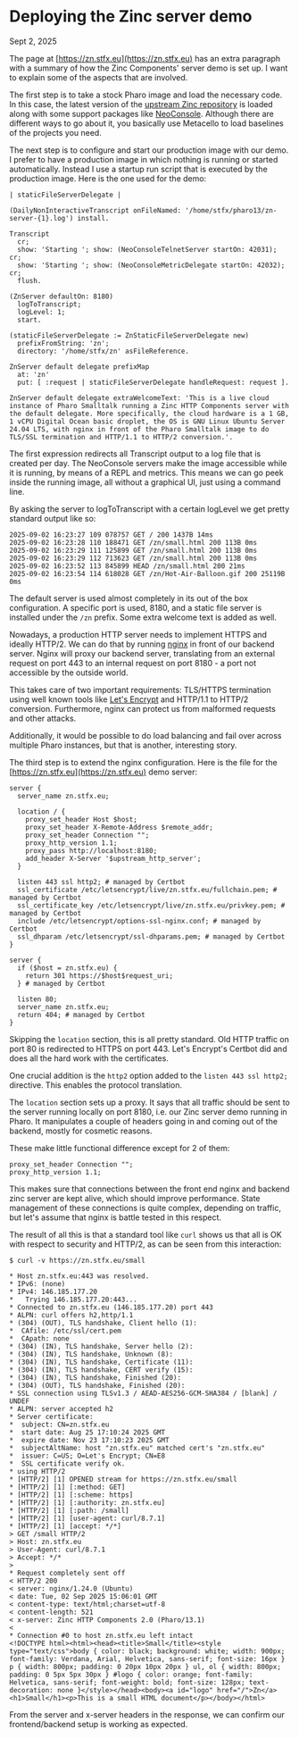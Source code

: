 # Deploying the Zinc server demo

Sept 2, 2025

The page at [https://zn.stfx.eu](https://zn.stfx.eu) has an extra paragraph with a summary
of how the Zinc Components' server demo is set up.
I want to explain some of the aspects that are involved.

The first step is to take a stock Pharo image and load the necessary code.
In this case, the latest version of the 
[upstream Zinc repository](https://github.com/svenvc/zinc) is loaded
along with some support packages like [NeoConsole](https://github.com/svenvc/NeoConsole).
Although there are different ways to go about it, 
you basically use Metacello to load baselines of the projects you need.

The next step is to configure and start our production image with our demo.
I prefer to have a production image in which nothing is running or started automatically.
Instead I use a startup run script that is executed by the production image.
Here is the one used for the demo:

```smalltalk
| staticFileServerDelegate |

(DailyNonInteractiveTranscript onFileNamed: '/home/stfx/pharo13/zn-server-{1}.log') install.

Transcript
  cr;
  show: 'Starting '; show: (NeoConsoleTelnetServer startOn: 42031); cr;
  show: 'Starting '; show: (NeoConsoleMetricDelegate startOn: 42032); cr;
  flush.

(ZnServer defaultOn: 8180)
  logToTranscript;
  logLevel: 1;
  start.

(staticFileServerDelegate := ZnStaticFileServerDelegate new)
  prefixFromString: 'zn'; 
  directory: '/home/stfx/zn' asFileReference.

ZnServer default delegate prefixMap 
  at: 'zn' 
  put: [ :request | staticFileServerDelegate handleRequest: request ].

ZnServer default delegate extraWelcomeText: 'This is a live cloud instance of Pharo Smalltalk running a Zinc HTTP Components server with the default delegate. More specifically, the cloud hardware is a 1 GB, 1 vCPU Digital Ocean basic droplet, the OS is GNU Linux Ubuntu Server 24.04 LTS, with nginx in front of the Pharo Smalltalk image to do TLS/SSL termination and HTTP/1.1 to HTTP/2 conversion.'.
```

The first expression redirects all Transcript output to a log file that is created per day.
The NeoConsole servers make the image accessible while it is running, by means of a REPL and metrics.
This means we can go peek inside the running image, all without a graphical UI, just using a command line.

By asking the server to logToTranscript with a certain logLevel we get pretty standard output like so:

```console
2025-09-02 16:23:27 109 078757 GET / 200 1437B 14ms
2025-09-02 16:23:28 110 188471 GET /zn/small.html 200 113B 0ms
2025-09-02 16:23:29 111 125899 GET /zn/small.html 200 113B 0ms
2025-09-02 16:23:29 112 713623 GET /zn/small.html 200 113B 0ms
2025-09-02 16:23:52 113 845899 HEAD /zn/small.html 200 21ms
2025-09-02 16:23:54 114 618028 GET /zn/Hot-Air-Balloon.gif 200 25119B 0ms
```

The default server is used almost completely in its out of the box configuration.
A specific port is used, 8180, and a static file server is installed under the `/zn` prefix.
Some extra welcome text is added as well.

Nowadays, a production HTTP server needs to implement HTTPS and ideally HTTP/2.
We can do that by running [nginx](https://nginx.org) in front of our backend server.
Nginx will proxy our backend server, translating from an external request on port 443 to 
an internal request on port 8180 - a port not accessible by the outside world.

This takes care of two important requirements: TLS/HTTPS termination using well known tools
like [Let's Encrypt](https://letsencrypt.org) and HTTP/1.1 to HTTP/2 conversion.
Furthermore, nginx can protect us from malformed requests and other attacks.

Additionally, it would be possible to do load balancing and fail over across 
multiple Pharo instances, but that is another, interesting story.

The third step is to extend the nginx configuration.
Here is the file for the [https://zn.stfx.eu](https://zn.stfx.eu) demo server:

```nginx
server {
  server_name zn.stfx.eu;

  location / {
    proxy_set_header Host $host;
    proxy_set_header X-Remote-Address $remote_addr;
    proxy_set_header Connection "";
    proxy_http_version 1.1;
    proxy_pass http://localhost:8180;
    add_header X-Server '$upstream_http_server';
  }

  listen 443 ssl http2; # managed by Certbot
  ssl_certificate /etc/letsencrypt/live/zn.stfx.eu/fullchain.pem; # managed by Certbot
  ssl_certificate_key /etc/letsencrypt/live/zn.stfx.eu/privkey.pem; # managed by Certbot
  include /etc/letsencrypt/options-ssl-nginx.conf; # managed by Certbot
  ssl_dhparam /etc/letsencrypt/ssl-dhparams.pem; # managed by Certbot
}

server {
  if ($host = zn.stfx.eu) {
    return 301 https://$host$request_uri;
  } # managed by Certbot

  listen 80;
  server_name zn.stfx.eu;
  return 404; # managed by Certbot
}
```

Skipping the `location` section, this is all pretty standard.
Old HTTP traffic on port 80 is redirected to HTTPS on port 443.
Let's Encrypt's Certbot did and does all the hard work with the certificates.

One crucial addition is the `http2` option added to the `listen 443 ssl http2;` directive.
This enables the protocol translation.

The `location` section sets up a proxy. It says that all traffic should be sent to the server
running locally on port 8180, i.e. our Zinc server demo running in Pharo.
It manipulates a couple of headers going in and coming out of the backend,
mostly for cosmetic reasons.

These make little functional difference except for 2 of them:

```nginx
proxy_set_header Connection "";
proxy_http_version 1.1;
```

This makes sure that connections between the front end nginx and backend zinc server are kept alive,
which should improve performance.
State management of these connections is quite complex, depending on traffic,
but let's assume that nginx is battle tested in this respect.

The result of all this is that a standard tool like `curl` shows us that all is OK
with respect to security and HTTP/2, as can be seen from this interaction:

```console
$ curl -v https://zn.stfx.eu/small                   

* Host zn.stfx.eu:443 was resolved.
* IPv6: (none)
* IPv4: 146.185.177.20
*   Trying 146.185.177.20:443...
* Connected to zn.stfx.eu (146.185.177.20) port 443
* ALPN: curl offers h2,http/1.1
* (304) (OUT), TLS handshake, Client hello (1):
*  CAfile: /etc/ssl/cert.pem
*  CApath: none
* (304) (IN), TLS handshake, Server hello (2):
* (304) (IN), TLS handshake, Unknown (8):
* (304) (IN), TLS handshake, Certificate (11):
* (304) (IN), TLS handshake, CERT verify (15):
* (304) (IN), TLS handshake, Finished (20):
* (304) (OUT), TLS handshake, Finished (20):
* SSL connection using TLSv1.3 / AEAD-AES256-GCM-SHA384 / [blank] / UNDEF
* ALPN: server accepted h2
* Server certificate:
*  subject: CN=zn.stfx.eu
*  start date: Aug 25 17:10:24 2025 GMT
*  expire date: Nov 23 17:10:23 2025 GMT
*  subjectAltName: host "zn.stfx.eu" matched cert's "zn.stfx.eu"
*  issuer: C=US; O=Let's Encrypt; CN=E8
*  SSL certificate verify ok.
* using HTTP/2
* [HTTP/2] [1] OPENED stream for https://zn.stfx.eu/small
* [HTTP/2] [1] [:method: GET]
* [HTTP/2] [1] [:scheme: https]
* [HTTP/2] [1] [:authority: zn.stfx.eu]
* [HTTP/2] [1] [:path: /small]
* [HTTP/2] [1] [user-agent: curl/8.7.1]
* [HTTP/2] [1] [accept: */*]
> GET /small HTTP/2
> Host: zn.stfx.eu
> User-Agent: curl/8.7.1
> Accept: */*
> 
* Request completely sent off
< HTTP/2 200 
< server: nginx/1.24.0 (Ubuntu)
< date: Tue, 02 Sep 2025 15:06:01 GMT
< content-type: text/html;charset=utf-8
< content-length: 521
< x-server: Zinc HTTP Components 2.0 (Pharo/13.1)
< 
* Connection #0 to host zn.stfx.eu left intact
<!DOCTYPE html><html><head><title>Small</title><style type="text/css">body { color: black; background: white; width: 900px; font-family: Verdana, Arial, Helvetica, sans-serif; font-size: 16px } p { width: 800px; padding: 0 20px 10px 20px } ul, ol { width: 800px; padding: 0 5px 5px 30px } #logo { color: orange; font-family: Helvetica, sans-serif; font-weight: bold; font-size: 128px; text-decoration: none }</style></head><body><a id="logo" href="/">Zn</a><h1>Small</h1><p>This is a small HTML document</p></body></html>
```

From the server and x-server headers in the response, we can confirm our frontend/backend setup is working as expected.